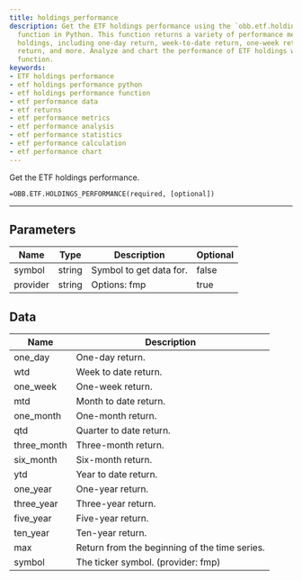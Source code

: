 ```yaml
---
title: holdings_performance
description: Get the ETF holdings performance using the `obb.etf.holdings_performance`
  function in Python. This function returns a variety of performance metrics for ETF
  holdings, including one-day return, week-to-date return, one-week return, month-to-date
  return, and more. Analyze and chart the performance of ETF holdings with this comprehensive
  function.
keywords: 
- ETF holdings performance
- etf holdings performance python
- etf holdings performance function
- etf performance data
- etf returns
- etf performance metrics
- etf performance analysis
- etf performance statistics
- etf performance calculation
- etf performance chart
---
```


<!-- markdownlint-disable MD041 -->

Get the ETF holdings performance.

```excel wordwrap
=OBB.ETF.HOLDINGS_PERFORMANCE(required, [optional])
```

---

## Parameters

| Name | Type | Description | Optional |
| ---- | ---- | ----------- | -------- |
| symbol | string | Symbol to get data for. | false |
| provider | string | Options: fmp | true |

## Data

| Name | Description |
| ---- | ----------- |
| one_day | One-day return.  |
| wtd | Week to date return.  |
| one_week | One-week return.  |
| mtd | Month to date return.  |
| one_month | One-month return.  |
| qtd | Quarter to date return.  |
| three_month | Three-month return.  |
| six_month | Six-month return.  |
| ytd | Year to date return.  |
| one_year | One-year return.  |
| three_year | Three-year return.  |
| five_year | Five-year return.  |
| ten_year | Ten-year return.  |
| max | Return from the beginning of the time series.  |
| symbol | The ticker symbol. (provider: fmp) |

